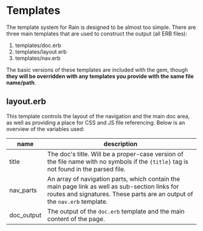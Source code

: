# Templates

The template system for Rain is designed to be almost too simple. There are three main templates that are used to construct the output (all ERB files):

1. templates/doc.erb
2. templates/layout.erb
3. templates/nav.erb

The basic versions of these templates are included with the gem, though **they will be overridden with any templates you provide with the same file name/path**.

## layout.erb

This template controls the layout of the navigation and the main doc area, as well as providing a place for CSS and JS file referencing. Below is an overview of the variables used:

|name|description|
|----|-----------|
|title|The doc's title. Will be a proper-case version of the file name with no symbols if the `{title}` tag is not found in the parsed file.|
|nav_parts|An array of navigation parts, which contain the main page link as well as sub-section links for routes and signatures. These parts are an output of the `nav.erb` template.|
|doc_output|The output of the `doc.erb` template and the main content of the page.|